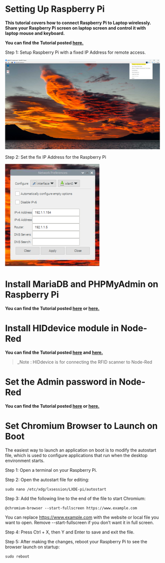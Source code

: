 # Setting Up Raspberry Pi

**This tutorial covers how to connect Raspberry Pi to Laptop wirelessly. Share your Raspberry Pi screen on laptop screen and control it with laptop mouse and keyboard.**

**You can find the Tutorial posted [here.](https://github.com/samvidita/Connect-RaspberryPi-to-laptop-wirelessly?tab=readme-ov-file#connect-raspberry-pi-to-laptop-wirelessly)**

Step 1: Setup Raspberry Pi with a fixed IP Address for remote access. 

![WirelessSetting](doc/WirelessSetting.png)

Step 2: Set the fix IP Address for the Raspberry Pi

![WirelessDetails](doc/WirelessDetails.png)

# Install MariaDB and PHPMyAdmin on Raspberry Pi 

**You can find the Tutorial posted [here](https://raspberrytips.com/install-mariadb-raspberry-pi) or [here.](https://pimylifeup.com/raspberry-pi-mysql)**

# Install HIDdevice module in Node-Red 

**You can find the Tutorial posted [here](https://flows.nodered.org/node/@gdziuba/node-red-usbhid) and [here.](https://github.com/node-hid/node-hid#linux-notes)**

> _Note : HIDdevice is for connecting the RFID scanner to Node-Red

# Set the Admin password in Node-Red 

**You can find the Tutorial posted [here](https://discourse.nodered.org/t/password-in-node-red/50288/43?page=3) or [here.](https://discourse.nodered.org/t/node-red-security-password/10774/4)**

# Set Chromium Browser to Launch on Boot 

The easiest way to launch an application on boot is to modify the autostart file, which is used to configure applications that run when the desktop environment starts.

Step 1: Open a terminal on your Raspberry Pi.

Step 2: Open the autostart file for editing:

    sudo nano /etc/xdg/lxsession/LXDE-pi/autostart

Step 3: Add the following line to the end of the file to start Chromium:

    @chromium-browser --start-fullscreen https://www.example.com

You can replace https://www.example.com with the website or local file you want to open. Remove --start-fullscreen if you don’t want it in full screen.

Step 4: Press Ctrl + X, then Y and Enter to save and exit the file.

Step 5: After making the changes, reboot your Raspberry Pi to see the browser launch on startup:

    sudo reboot
